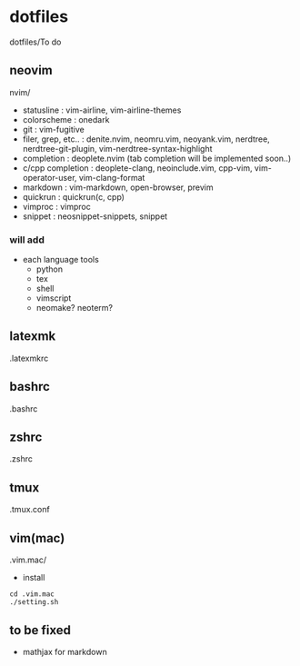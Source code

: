 # dotfiles
dotfiles/To do

## neovim
nvim/
- statusline : vim-airline, vim-airline-themes
- colorscheme : onedark
- git : vim-fugitive
- filer, grep, etc.. : denite.nvim, neomru.vim, neoyank.vim, nerdtree, nerdtree-git-plugin, vim-nerdtree-syntax-highlight
- completion : deoplete.nvim (tab completion will be implemented soon..)
- c/cpp completion : deoplete-clang, neoinclude.vim, cpp-vim, vim-operator-user, vim-clang-format
- markdown : vim-markdown, open-browser, previm
- quickrun : quickrun(c, cpp)
- vimproc : vimproc
- snippet : neosnippet-snippets, snippet

### will add
- each language tools
    - python
    - tex
    - shell
    - vimscript
    - neomake? neoterm?

## latexmk
.latexmkrc

## bashrc
.bashrc

## zshrc
.zshrc

## tmux
.tmux.conf

## vim(mac)
.vim.mac/
 - install
```
cd .vim.mac
./setting.sh
```

## to be fixed
 - mathjax for markdown
